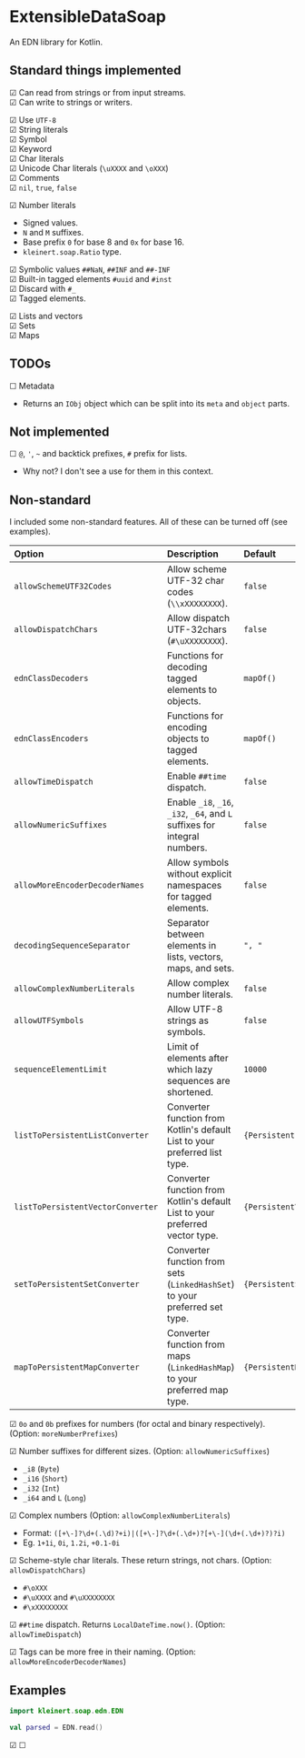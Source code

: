 # ExtensibleDataSoap

An EDN library for Kotlin.

## Standard things implemented

☑ Can read from strings or from input streams.  
☑ Can write to strings or writers.

☑ Use `UTF-8`  
☑ String literals  
☑ Symbol  
☑ Keyword  
☑ Char literals  
☑ Unicode Char literals (`\uXXXX` and `\oXXX`)  
☑ Comments  
☑ `nil`, `true`, `false`

☑ Number literals

- Signed values.
- `N` and `M` suffixes.
- Base prefix `0` for base 8 and `0x` for base 16.
- `kleinert.soap.Ratio` type.

☑ Symbolic values `##NaN`, `##INF` and `##-INF`  
☑ Built-in tagged elements `#uuid` and `#inst`  
☑ Discard with `#_`  
☑ Tagged elements.

☑ Lists and vectors  
☑ Sets  
☑ Maps

## TODOs

☐ Metadata

- Returns an `IObj` object which can be split into its `meta` and `object` parts.

## Not implemented

☐ `@`, `'`, `~` and backtick prefixes, `#` prefix for lists.

- Why not? I don't see a use for them in this context.

## Non-standard

I included some non-standard features. All of these can be turned off (see examples).

| Option                            | Description                                                                  | Default                  |
|:----------------------------------|:-----------------------------------------------------------------------------|:-------------------------|
| `allowSchemeUTF32Codes`           | Allow scheme UTF-32 char codes (`\\xXXXXXXXX`).                              | `false`                  |
| `allowDispatchChars`              | Allow dispatch UTF-32chars (`#\uXXXXXXXX`).                                  | `false`                  |
| `ednClassDecoders`                | Functions for decoding tagged elements to objects.                           | `mapOf()`                |
| `ednClassEncoders`                | Functions for encoding objects to tagged elements.                           | `mapOf()`                |
| `allowTimeDispatch`               | Enable `##time` dispatch.                                                    | `false`                  |
| `allowNumericSuffixes`            | Enable `_i8`, `_16`, `_i32`, `_64`, and `L` suffixes for integral numbers.   | `false`                  |
| `allowMoreEncoderDecoderNames`    | Allow symbols without explicit namespaces for tagged elements.               | `false`                  |
| `decodingSequenceSeparator`       | Separator between elements in lists, vectors, maps, and sets.                | `", "`                   |
| `allowComplexNumberLiterals`      | Allow complex number literals.                                               | `false`                  |
| `allowUTFSymbols`                 | Allow UTF-8 strings as symbols.                                              | `false`                  |
| `sequenceElementLimit`            | Limit of elements after which lazy sequences are shortened.                  | `10000`                  |
| `listToPersistentListConverter`   | Converter function from Kotlin's default List to your preferred list type.   | `{PersistentList(it)}`   |
| `listToPersistentVectorConverter` | Converter function from Kotlin's default List to your preferred vector type. | `{PersistentVector(it)}` |
| `setToPersistentSetConverter`     | Converter function from sets (`LinkedHashSet`) to your preferred set type.   | `{PersistentSet(it)}`    |
| `mapToPersistentMapConverter`     | Converter function from maps (`LinkedHashMap`) to your preferred map type.   | `{PersistentMap(it)}`    |

☑ `0o` and `0b` prefixes for numbers (for octal and binary respectively). (Option: `moreNumberPrefixes`)

☑ Number suffixes for different sizes. (Option: `allowNumericSuffixes`)

- `_i8` (`Byte`)
- `_i16` (`Short`)
- `_i32` (`Int`)
- `_i64` and `L` (`Long`)

☑ Complex numbers (Option: `allowComplexNumberLiterals`)

- Format: `([+\-]?\d+(.\d)?+i)|([+\-]?\d+(.\d+)?[+\-](\d+(.\d+)?)?i)`
- Eg. `1+1i`, `0i`, `1.2i`, `+0.1-0i`

☑ Scheme-style char literals. These return strings, not chars. (Option: `allowDispatchChars`)

- `#\oXXX`
- `#\uXXXX` and `#\uXXXXXXXX`
- `#\xXXXXXXXX`

☑ `##time` dispatch. Returns `LocalDateTime.now()`. (Option: `allowTimeDispatch`)

☑ Tags can be more free in their naming. (Option: `allowMoreEncoderDecoderNames`)

## Examples

```kotlin
import kleinert.soap.edn.EDN

val parsed = EDN.read()
```

☑
☐
